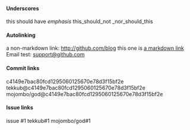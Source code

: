 #### Underscores
this should have _emphasis_
this_should_not
_nor_should_this

#### Autolinking
a non-markdown link: http://github.com/blog
this one is [a markdown link](http://github.com/blog)
Email test: support@github.com

#### Commit links
c4149e7bac80fcd1295060125670e78d3f15bf2e
tekkub@c4149e7bac80fcd1295060125670e78d3f15bf2e
mojombo/god@c4149e7bac80fcd1295060125670e78d3f15bf2e

#### Issue links
issue #1
tekkub#1
mojombo/god#1
